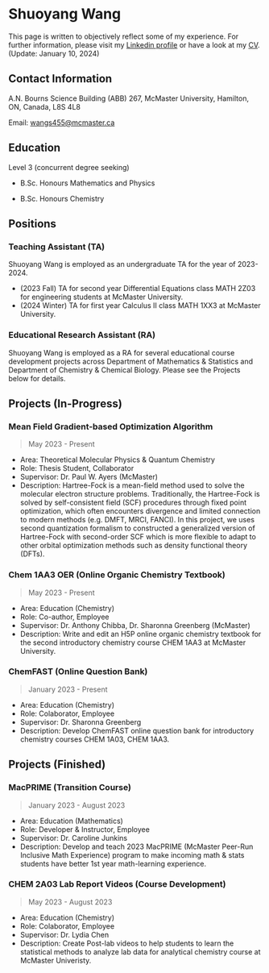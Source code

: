 # Shuoyang Wang
This page is written to objectively reflect some of my experience. For further information, please visit my [Linkedin profile](www.linkedin.com/in/shuoyangwang) or have a look at my [CV](https://drive.google.com/file/d/1iY9-v6MDgDBPYnuiskqI1on-h3qt097D/view?usp=share_link). (Update: January 10, 2024)

## Contact Information
A.N. Bourns Science Building (ABB) 267, McMaster University, Hamilton, ON, Canada, L8S 4L8 

Email: wangs455@mcmaster.ca

## Education
Level 3 (concurrent degree seeking) 

* B.Sc. Honours Mathematics and Physics

* B.Sc. Honours Chemistry

## Positions
### Teaching Assistant (TA)
Shuoyang Wang is employed as an undergraduate TA for the year of 2023-2024. 
* (2023 Fall) TA for second year Differential Equations class MATH 2Z03 for engineering students at McMaster University.
* (2024 Winter) TA for first year Calculus II class MATH 1XX3 at McMaster University. 

### Educational Research Assistant (RA)
Shuoyang Wang is employed as a RA for several educational course development projects across Department of Mathematics & Statistics and Department of Chemistry & Chemical Biology. Please see the Projects below for details. 

## Projects (In-Progress)
### Mean Field Gradient-based Optimization Algorithm
> May 2023 - Present
* Area: Theoretical Molecular Physics & Quantum Chemistry
* Role: Thesis Student, Collaborator
* Supervisor: Dr. Paul W. Ayers (McMaster)
* Description: Hartree-Fock is a mean-field method used to solve the molecular electron structure problems. Traditionally, the Hartree-Fock is solved by self-consistent field (SCF) procedures through fixed point optimization, which often encounters divergence and limited connection to modern methods (e.g. DMFT, MRCI, FANCI). In this project, we uses second quantization formalism to constructed a generalized version of Hartree-Fock with second-order SCF which is more flexible to adapt to other orbital optimization methods such as density functional theory (DFTs).

### Chem 1AA3 OER (Online Organic Chemistry Textbook)
> May 2023 - Present
* Area: Education (Chemistry)
* Role: Co-author, Employee
* Supervisor: Dr. Anthony Chibba, Dr. Sharonna Greenberg (McMaster)
* Description: Write and edit an H5P online organic chemistry textbook for the second introductory chemistry course CHEM 1AA3 at McMaster University.

### ChemFAST (Online Question Bank)
> January 2023 - Present 
* Area: Education (Chemistry)
* Role: Colaborator, Employee
* Supervisor: Dr. Sharonna Greenberg
* Description: Develop ChemFAST online question bank for introductory chemistry courses CHEM 1A03, CHEM 1AA3.

## Projects (Finished)
### MacPRIME (Transition Course)
> January 2023 - August 2023
* Area: Education (Mathematics)
* Role: Developer & Instructor, Employee
* Supervisor: Dr. Caroline Junkins 
* Description: Develop and teach 2023 MacPRIME (McMaster Peer-Run Inclusive Math Experience) program to make incoming math & stats students have better 1st year math-learning experience. 

### CHEM 2A03 Lab Report Videos (Course Development)
> May 2023 - August 2023
* Area: Education (Chemistry)
* Role: Colaborator, Employee
* Supervisor: Dr. Lydia Chen
* Description: Create Post-lab videos to help students to learn the statistical methods to analyze lab data for analytical chemistry course at McMaster Univeristy. 

<!--
**ShuoyangW/ShuoyangW** is a ✨ _special_ ✨ repository because its `README.md` (this file) appears on your GitHub profile.

Here are some ideas to get you started:

- 🔭 I’m currently working on ...
- 🌱 I’m currently learning ...
- 👯 I’m looking to collaborate on ...
- 🤔 I’m looking for help with ...
- 💬 Ask me about ...
- 📫 How to reach me: ...
- 😄 Pronouns: ...
- ⚡ Fun fact: ...
-->
